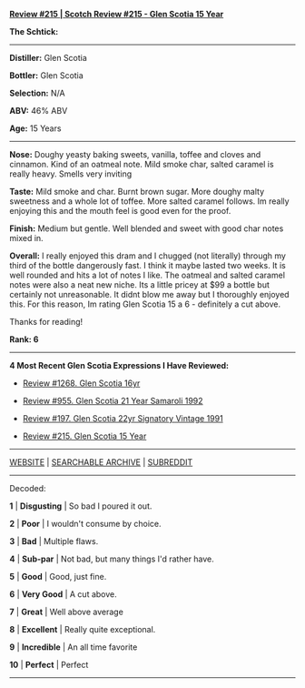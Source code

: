 
[**Review #215 | Scotch Review #215 - Glen Scotia 15 Year**]( https://t8ke.review/review-215-glen-scotia-15yr/)

**The Schtick:** 

-----

**Distiller:** Glen Scotia

**Bottler:** Glen Scotia

**Selection:** N/A

**ABV:**  46% ABV

**Age:** 15 Years 

-----

**Nose:**  Doughy yeasty baking sweets, vanilla, toffee and cloves and cinnamon. Kind of an oatmeal note. Mild smoke char, salted caramel is really heavy. Smells very inviting

**Taste:** Mild smoke and char. Burnt brown sugar. More doughy malty sweetness and a whole lot of toffee. More salted caramel follows. Im really enjoying this and the mouth feel is good even for the proof.

**Finish:** Medium but gentle. Well blended and sweet with good char notes mixed in.

**Overall:** I really enjoyed this dram and I chugged (not literally) through my third of the bottle dangerously fast. I think it maybe lasted two weeks. It is well rounded and hits a lot of notes I like. The oatmeal and salted caramel notes were also a neat new niche. Its a little pricey at $99 a bottle but certainly not unreasonable. It didnt blow me away but I thoroughly enjoyed this. For this reason, Im rating Glen Scotia 15 a 6 - definitely a cut above.

Thanks for reading!

**Rank: 6**

----- 

**4 Most Recent Glen Scotia Expressions I Have Reviewed:** 

- [Review #1268. Glen Scotia 16yr]( https://t8ke.review/review-1268-glen-scotia-16yr) 

- [Review #955. Glen Scotia 21 Year Samaroli 1992]( https://t8ke.review/review-955-glen-scotia-21yr-samaroli-1992/) 

- [Review #197. Glen Scotia 22yr Signatory Vintage 1991]( https://t8ke.review/review-197-glen-scotia-22yr-signatory-vintage/) 

- [Review #215. Glen Scotia 15 Year]( https://t8ke.review/review-215-glen-scotia-15yr/) 

-----

[WEBSITE](https://t8ke.review) | [SEARCHABLE ARCHIVE](https://t8ke.review/review-archive/) | [SUBREDDIT](https://reddit.com/r/t8kereviews)

-----

Decoded:

**1** | **Disgusting** | So bad I poured it out.

**2** | **Poor** | I wouldn't consume by choice.

**3** | **Bad** | Multiple flaws.

**4** | **Sub-par** | Not bad, but many things I'd rather have.

**5** | **Good** | Good, just fine.

**6** | **Very Good** | A cut above.

**7** | **Great** | Well above average

**8** | **Excellent** | Really quite exceptional.

**9** | **Incredible** | An all time favorite

**10** | **Perfect** | Perfect

----

